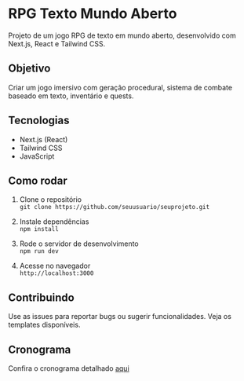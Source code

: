 # RPG Texto Mundo Aberto

Projeto de um jogo RPG de texto em mundo aberto, desenvolvido com Next.js, React e Tailwind CSS.

## Objetivo

Criar um jogo imersivo com geração procedural, sistema de combate baseado em texto, inventário e quests.

## Tecnologias

- Next.js (React)
- Tailwind CSS
- JavaScript

## Como rodar

1. Clone o repositório  
   `git clone https://github.com/seuusuario/seuprojeto.git`

2. Instale dependências  
   `npm install`

3. Rode o servidor de desenvolvimento  
   `npm run dev`

4. Acesse no navegador  
   `http://localhost:3000`

## Contribuindo

Use as issues para reportar bugs ou sugerir funcionalidades. Veja os templates disponíveis.

## Cronograma

Confira o cronograma detalhado [aqui](./CRONOGRAM.md)
